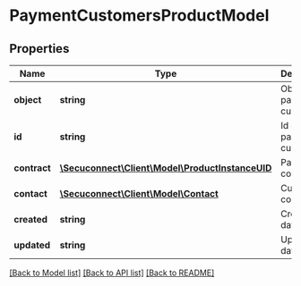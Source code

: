 # PaymentCustomersProductModel

## Properties
Name | Type | Description | Notes
------------ | ------------- | ------------- | -------------
**object** | **string** | Object of payment customer | 
**id** | **string** | Id of payment customer | 
**contract** | [**\Secuconnect\Client\Model\ProductInstanceUID**](ProductInstanceUID.md) | Payment contract | 
**contact** | [**\Secuconnect\Client\Model\Contact**](Contact.md) | Customer contact info | 
**created** | **string** | Created at date | 
**updated** | **string** | Updated at date | 

[[Back to Model list]](../README.md#documentation-for-models) [[Back to API list]](../README.md#documentation-for-api-endpoints) [[Back to README]](../README.md)


